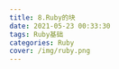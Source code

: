 ```yaml
---
title: 8.Ruby的块
date: 2021-05-23 00:33:30
tags: Ruby基础
categories: Ruby
cover: /img/ruby.png
---
```

